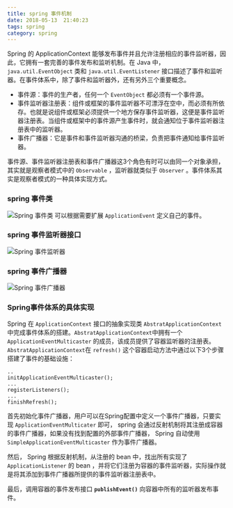 ```yaml
---
title: spring 事件机制
date: 2018-05-13  21:40:23
tags: spring            
category: spring
---
```

Spring 的 ApplicationContext 能够发布事件并且允许注册相应的事件监听器，因此，它拥有一套完善的事件发布和监听机制。在 Java 中， `java.util.EventObject` 类和 `java.util.EventListener` 接口描述了事件和监听器。在事件体系中，除了事件和监听器外，还有另外三个重要概念。

+ 事件源：事件的生产者，任何一个 `EventObject` 都必须有一个事件源。
+ 事件监听器注册表：组件或框架的事件监听器不可漂浮在空中，而必须有所依存。也就是说组件或框架必须提供一个地方保存事件监听器，这便是事件监听器注册表。当组件或框架中的事件源产生事件时，就会通知位于事件监听器注册表中的监听器。
+ 事件广播器：它是事件和事件监听器沟通的桥梁，负责把事件通知给事件监听器。

事件源、事件监听器注册表和事件广播器这3个角色有时可以由同一个对象承担，其实就是观察者模式中的 `Observable` ，监听器就类似于 `Observer` 。事件体系其实是观察者模式的一种具体实现方式。

### spring 事件类
![Spring 事件类](/pics/spring-event.png)
可以根据需要扩展 `ApplicationEvent` 定义自己的事件。

### spring 事件监听器接口
![Spring 事件监听器](/pics/spring-listener.png)

### spring 事件广播器
![Spring 事件广播器](/pics/spring-multicaster.png)

### Spring事件体系的具体实现
Spring 在 `ApplicationContext` 接口的抽象实现类 `AbstratApplicationContext`中完成事件体系的搭建。`AbstratApplicationContext`中拥有一个 `ApplicationEventMulticaster` 的成员，该成员提供了容器监听器的注册表。`AbstratApplicationContext`在 `refresh()` 这个容器启动方法中通过以下3个步骤搭建了事件的基础设施：
```
..
initApplicationEventMulticaster();
...
registerListeners();
...
finishRefresh();
```
首先初始化事件广播器，用户可以在Spring配置中定义一个事件广播器，只要实现 `ApplicationEventMulticater` 即可， spring 会通过反射机制将其注册成容器的事件广播器，如果没有找到配置的外部事件广播器， Spring 自动使用 `SimpleApplicationEventMulticaster` 作为事件广播器。

然后， Spring 根据反射机制，从注册的 bean 中，找出所有实现了 `ApplicationListener` 的 bean ，并将它们注册为容器的事件监听器，实际操作就是将其添加到事件广播器所提供的事件监听器注册表中。

最后，调用容器的事件发布接口 **`publishEvent()`** 向容器中所有的监听器发布事件。

